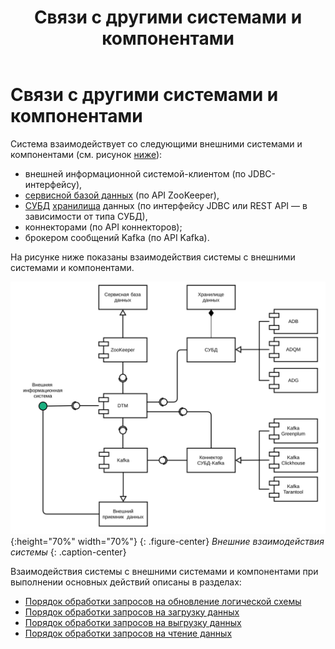 ﻿---
layout: default
title: Связи с другими системами и компонентами
nav_order: 3
parent: Обзор понятий, компонентов и связей
has_children: true
has_toc: false
---

# Связи с другими системами и компонентами

Система взаимодействует со следующими внешними системами и компонентами (см. рисунок [ниже](#img_interactions)):
*   внешней информационной системой-клиентом (по JDBC-интерфейсу),
*   [сервисной базой данных](../Основные_понятия/Сервисная_база_данных/Сервисная_база_данных.md) 
    (по API ZooKeeper),
*   [СУБД](../../Введение/Поддерживаемые_СУБД_хранилища/Поддерживаемые_СУБД_хранилища.md) 
    [хранилища](../Основные_понятия/Хранилище_данных/Хранилище_данных.md) данных (по интерфейсу JDBC или 
    REST API — в зависимости от типа СУБД),
*   коннекторами (по API коннекторов);
*   брокером сообщений Kafka (по API Kafka).


На рисунке ниже показаны взаимодействия системы с внешними системами и компонентами.

<a id="img_interactions"></a>
![](Связи_с_другими_системами_и_компонентами.svg){:height="70%" width="70%"}
{: .figure-center}
*Внешние взаимодействия системы*
{: .caption-center}

Взаимодействия системы с внешними системами и компонентами при выполнении основных действий описаны 
в разделах:
*   [Порядок обработки запросов на обновление логической схемы](Порядок_обработки_запросов_на_обновление_логической_схемы/Порядок_обработки_запросов_на_обновление_логической_схемы.md)
*   [Порядок обработки запросов на загрузку данных](Порядок_обработки_запросов_на_загрузку_данных/Порядок_обработки_запросов_на_загрузку_данных.md)
*   [Порядок обработки запросов на выгрузку данных](Порядок_обработки_запросов_на_выгрузку_данных/Порядок_обработки_запросов_на_выгрузку_данных.md)
*   [Порядок обработки запросов на чтение данных](Порядок_обработки_запросов_на_чтение_данных/Порядок_обработки_запросов_на_чтение_данных.md)